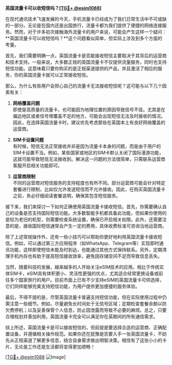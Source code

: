 **英国流量卡可以收短信吗？[[TG💪+ @esim1088](https://t.me/s/esim1088)]**

在现代通讯技术飞速发展的今天，手机流量卡已经成为了我们日常生活中不可或缺的一部分。无论是在国内还是出国旅行，流量卡都为我们提供了便捷的网络连接服务。然而，对于许多初次接触海外流量卡的用户来说，可能会产生这样一个疑问：**英国流量卡可以收短信吗？**这个问题看似简单，但实际上涉及到多个方面的考量。

首先，我们需要明确一点，英国流量卡是否能接收短信主要取决于其背后的运营商和技术支持。一般来说，大多数正规的英国流量卡不仅提供流量服务，同时也支持短信功能。这意味着只要你购买的是正规渠道提供的产品，并且激活了相应的服务，你的英国流量卡就可以正常接收短信。

那么，为什么有些用户会担心自己的流量卡无法接收短信呢？这可能与以下几个因素有关：

1. **网络覆盖问题**  
   即使是高质量的流量卡，也可能因为地理位置的原因导致信号不佳。尤其是在偏远地区或者信号塔覆盖不足的地方，可能会出现短信无法及时接收的情况。因此，在选择英国流量卡时，建议优先考虑那些在英国本土有良好网络覆盖的运营商。

2. **SIM卡设置问题**  
   有时候，短信无法正常接收并非是因为流量卡本身的问题，而是由于用户的SIM卡设置不当。例如，某些国家或地区的SIM卡默认关闭了国际漫游功能，这就可能导致短信无法接收到。解决这一问题的方法很简单，只需联系运营商客服开启相关功能即可。

3. **运营商限制**  
   不同的运营商对短信服务的支持程度也有所不同。部分运营商可能会针对特定套餐进行限制，比如仅允许发送短信而不允许接收。因此，在购买英国流量卡之前，务必仔细阅读套餐说明，确保其包含短信服务。

接下来，我们来探讨一下如何正确使用英国流量卡接收短信。首先，你需要确认自己的设备是否支持国际短信功能。大多数智能手机都具备此功能，但如果你使用的是较为老旧的机型，则需要检查系统设置，确保已开启相关权限。此外，还需要注意的是，接收国际短信通常会产生一定的费用，具体收费标准可咨询当地运营商。

除了上述常规操作外，还有一些小技巧可以帮助你更好地利用英国流量卡接收短信。例如，可以通过第三方应用程序（如WhatsApp、Telegram等）实现即时通讯功能，这样即使短信未能及时到达，也能通过其他方式保持联系。另外，定期清理手机内存也有助于提高短信接收效率，避免因存储空间不足而导致信息丢失。

当然，随着科技的发展，越来越多的人开始关注eSIM技术的应用。相比于传统实体SIM卡，eSIM具有体积更小、灵活性更强的优点，尤其适合经常更换设备或前往多个国家旅行的用户。目前市面上已有不少支持eSIM的英国流量卡可供选择，它们同样能够完美支持短信功能，为用户提供更加便捷的服务体验。

最后，不得不提的是，尽管英国流量卡普遍支持短信功能，但在实际使用过程中仍需注意一些细节。例如，尽量避免长时间处于无信号区域；定期检查套餐余额以防欠费停机；以及妥善保管个人信息，防止因泄露而导致不必要的麻烦。总之，只要合理规划并善加利用，英国流量卡完全可以满足你在英期间的所有通信需求。

综上所述，英国流量卡是可以接收短信的，但前提是要选择合适的运营商、正确配置设备，并遵循相关操作规范。如果你还在犹豫是否要入手一张英国流量卡，不妨先从正规渠道了解更多信息，结合自身需求做出明智决策。相信有了这张小小的卡片，无论是工作还是生活都将变得更加顺畅！

[[TG💪+ @esim1088](https://t.me/s/esim1088) ![Image](https://i.postimg.cc/4NQfJmqS/Snipaste-2025-05-13-00-14-12.png)]